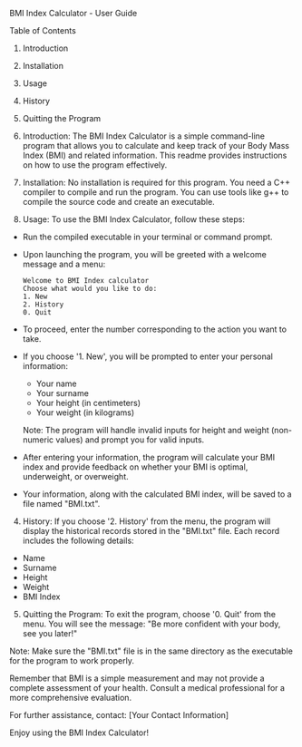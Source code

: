 BMI Index Calculator - User Guide

Table of Contents
1. Introduction
2. Installation
3. Usage
4. History
5. Quitting the Program

1. Introduction:
The BMI Index Calculator is a simple command-line program that allows you to calculate and keep track of your Body Mass Index (BMI) and related information.
This readme provides instructions on how to use the program effectively.

3. Installation:
No installation is required for this program. You need a C++ compiler to compile and run the program. You can use tools like g++ to compile the source code and create an executable.

4. Usage:
To use the BMI Index Calculator, follow these steps:

- Run the compiled executable in your terminal or command prompt.

- Upon launching the program, you will be greeted with a welcome message and a menu:
    ```
    Welcome to BMI Index calculator
    Choose what would you like to do:
    1. New
    2. History
    0. Quit
    ```
- To proceed, enter the number corresponding to the action you want to take.

- If you choose '1. New', you will be prompted to enter your personal information:
    - Your name
    - Your surname
    - Your height (in centimeters)
    - Your weight (in kilograms)

  Note: The program will handle invalid inputs for height and weight (non-numeric values) and prompt you for valid inputs.

- After entering your information, the program will calculate your BMI index and provide feedback on whether your BMI is optimal, underweight, or overweight.

- Your information, along with the calculated BMI index, will be saved to a file named "BMI.txt".

4. History:
If you choose '2. History' from the menu, the program will display the historical records stored in the "BMI.txt" file. Each record includes the following details:
- Name
- Surname
- Height
- Weight
- BMI Index

5. Quitting the Program:
To exit the program, choose '0. Quit' from the menu. You will see the message: "Be more confident with your body, see you later!"

Note: Make sure the "BMI.txt" file is in the same directory as the executable for the program to work properly.

Remember that BMI is a simple measurement and may not provide a complete assessment of your health. Consult a medical professional for a more comprehensive evaluation.

For further assistance, contact: [Your Contact Information]

Enjoy using the BMI Index Calculator!
